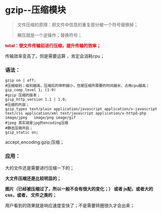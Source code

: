 # gzip--压缩模块

>文件压缩的原理：把文件中信息的重复部分被一个符号替换掉；
>
>解压就是一个逆操作；替换符号；



<font color=red>**total：使文件传输前进行压缩，提升传输的效率；**</font>

传输效率变高了，但是需要运算 ，肯定会消耗cpu；



### 语法：

`````nginx
gzip on | off;
#压缩级别；级别越高，压缩后的体积越小，但是压缩所需要的时间越长，占用cpu越高；
gip_comp_level 1; (1-9)
#gzip 压缩的版本；
gzip_http_version 1.1 | 1.0;
#压缩的内容；
gzip_types text/plain application/javascript application/x-javascript text/css application/xml text/javascript application/x-httpd-php image/jpeg   image/png image/gif 
#jpeg 其实就是jpg的encoding压缩
#静态压缩开启；
gzip_static on;
`````



accept_encoding:gzip;压缩；



### 应用：

大的文件还是需要进行压缩一下的；

**大文件压缩还是比较明显的；**

**图片（已经被压缩过了，所以一般不会有很大的变化；） 或者 js配，或者大的css，或者， 文件之类的；**

用户看到的效果就是响应速度变快了；不是需要转圈很久才会出来；

